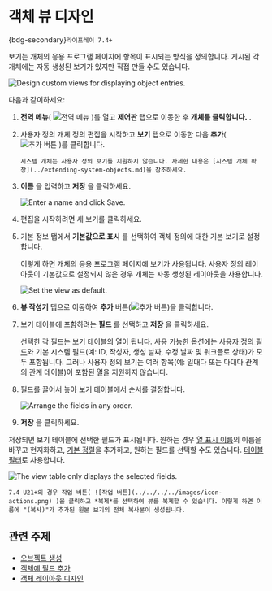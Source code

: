 # 객체 뷰 디자인

{bdg-secondary}`라이프레이 7.4+`

보기는 개체의 응용 프로그램 페이지에 항목이 표시되는 방식을 정의합니다. 게시된 각 개체에는 자동 생성된 보기가 있지만 직접 만들 수도 있습니다.

![Design custom views for displaying object entries.](./designing-object-views/images/01.png)

다음과 같이하세요:

1. **전역 메뉴**( ![전역 메뉴](../../../../images/icon-applications-menu.png) )를 열고 **제어판** 탭으로 이동한 후 **개체를 클릭합니다.** .

1. 사용자 정의 개체 정의 편집을 시작하고 **보기** 탭으로 이동한 다음 **추가**( ![추가 버튼](../../../../images/icon-add.png) )를 클릭합니다.

   ```{note}
   시스템 개체는 사용자 정의 보기를 지원하지 않습니다. 자세한 내용은 [시스템 개체 확장](../extending-system-objects.md)을 참조하세요.
   ```

1. **이름** 을 입력하고 **저장** 을 클릭하세요.

   ![Enter a name and click Save.](./designing-object-views/images/02.png)

1. 편집을 시작하려면 새 보기를 클릭하세요.

1. 기본 정보 탭에서 **기본값으로 표시** 를 선택하여 객체 정의에 대한 기본 보기로 설정합니다.

   이렇게 하면 개체의 응용 프로그램 페이지에 보기가 사용됩니다. 사용자 정의 레이아웃이 기본값으로 설정되지 않은 경우 개체는 자동 생성된 레이아웃을 사용합니다.

   ![Set the view as default.](./designing-object-views/images/03.png)

1. **뷰 작성기** 탭으로 이동하여 **추가** 버튼(![추가 버튼](../../../../images/icon-add.png))을 클릭합니다.

1. 보기 테이블에 포함하려는 **필드** 를 선택하고 **저장** 을 클릭하세요.

   선택한 각 필드는 보기 테이블의 열이 됩니다. 사용 가능한 옵션에는 [사용자 정의 필드](../fields/adding-fields-to-objects.md)와 기본 시스템 필드(예: ID, 작성자, 생성 날짜, 수정 날짜 및 워크플로 상태)가 모두 포함됩니다. 그러나 사용자 정의 보기는 여러 항목(예: 일대다 또는 다대다 관계의 관계 테이블)이 포함된 열을 지원하지 않습니다.

1. 필드를 끌어서 놓아 보기 테이블에서 순서를 결정합니다.

   ![Arrange the fields in any order.](./designing-object-views/images/04.png)

1. **저장** 을 클릭하세요.

저장되면 보기 테이블에 선택한 필드가 표시됩니다. 원하는 경우 [열 표시 이름](./renaming-table-columns.md)의 이름을 바꾸고 현지화하고, [기본 정렬](./setting-a-default-sorting.md)을 추가하고, 원하는 필드를 선택할 수도 있습니다. [테이블 필터](./adding-filters-to-views.md)로 사용합니다.

![The view table only displays the selected fields.](./designing-object-views/images/05.png)

```{tip}
7.4 U21+의 경우 작업 버튼( ![작업 버튼](../../../../images/icon-actions.png) )을 클릭하고 *복제*를 선택하여 뷰를 복제할 수 있습니다. 이렇게 하면 이름에 "(복사)"가 추가된 원본 보기의 전체 복사본이 생성됩니다.
```

## 관련 주제

* [오브젝트 생성](../creating-objects.md)
* [객체에 필드 추가](../fields/adding-fields-to-objects.md)
* [객체 레이아웃 디자인](../layouts/designing-object-layouts.md)
